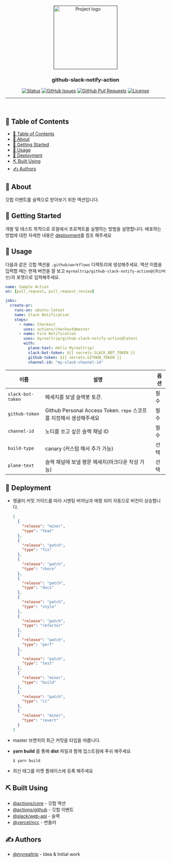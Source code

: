 <p align="center">
  <a href="" rel="noopener">
 <img width=200px height=200px src="https://i.imgur.com/6wj0hh6.jpg" alt="Project logo"></a>
</p>

<h3 align="center">github-slack-notify-action</h3>

<div align="center">

[![Status](https://img.shields.io/badge/status-active-success.svg)]()
[![GitHub Issues](https://img.shields.io/github/issues/myrealtrip/github-slack-notify-action)](https://github.com/kylelobo/The-Documentation-Compendium/issues)
[![GitHub Pull Requests](https://img.shields.io/github/issues-pr/myrealtrip/github-slack-notify-action)](https://github.com/kylelobo/The-Documentation-Compendium/pulls)
[![License](https://img.shields.io/badge/license-MIT-blue.svg)](/LICENSE)

</div>

---

<p align="center"> 
    <br> 
</p>

## 📝 Table of Contents

- [📝 Table of Contents](#-table-of-contents)
- [🧐 About <a name = "about"></a>](#-about-)
- [🏁 Getting Started <a name = "getting_started"></a>](#-getting-started-)
- [🎈 Usage <a name="usage"></a>](#-usage-)
- [🚀 Deployment <a name = "deployment"></a>](#-deployment-)
- [⛏️ Built Using <a name = "built_using"></a>](#️-built-using-)
- [✍️ Authors <a name = "authors"></a>](#️-authors-)

## 🧐 About <a name = "about"></a>

깃헙 이벤트를 슬랙으로 받아보기 위한 액션입니다.

## 🏁 Getting Started <a name = "getting_started"></a>

개발 및 테스트 목적으로 로컬에서 프로젝트를 실행하는 방법을 설명합니다. 배포하는 방법에 대한 자세한 내용은 [deployment](#deployment)를 참조 해주세요

## 🎈 Usage <a name="usage"></a>

다음과 같은 깃헙 액션을 `.github/workflows` 디렉토리에 생성해주세요.
액션 이름을 입력할 때는 현재 버전을 잘 보고 `myrealtrip/github-slack-notify-action@{최신버전}`의 포맷으로 입력해주세요.

```yaml
name: Sample Action
on: [pull_request, pull_request_review]

jobs:
  create-pr:
    runs-on: ubuntu-latest
    name: Slack Notification
    steps:
      - name: Checkout
        uses: actions/checkout@master
      - name: Fire Notification
        uses: myrealtrip/github-slack-notify-action@latest
        with:
          plane-text: Hello Myrealtrip!
          slack-bot-token: ${{ secrets.SLACK_BOT_TOKEN }}
          github-token: ${{ secrets.GITHUB_TOKEN }}
          channel-id: "my-slack-channel-id"
```

| 이름              | 설명                                                                | 옵션 |
| ----------------- | ------------------------------------------------------------------- | ---- |
| `slack-bot-token` | 메세지를 보낼 슬랙봇 토큰.                                          | 필수 |
| `github-token`    | Github Personal Access Token. `repo` 스코프를 지정해서 생성해주세요 | 필수 |
| `channel-id`      | 노티를 쏘고 싶은 슬랙 채널 ID                                       | 필수 |
| `build-type`      | canary (커스텀 해서 추가 가능)                                      | 선택 |
| `plane-text`      | 슬랙 채널에 보낼 평문 메세지(마크다운 작성 가능)                    | 선택 |

## 🚀 Deployment <a name = "deployment"></a>

- 앵귤러 커밋 가이드를 따라 시멘팅 버저닝과 매핑 되어 자동으로 버전이 상승합니다.

  ```json
  [
    {
      "release": "minor",
      "type": "feat"
    },
    {
      "release": "patch",
      "type": "fix"
    },
    {
      "release": "patch",
      "type": "chore"
    },
    {
      "release": "patch",
      "type": "docs"
    },
    {
      "release": "patch",
      "type": "style"
    },
    {
      "release": "patch",
      "type": "refactor"
    },
    {
      "release": "patch",
      "type": "perf"
    },
    {
      "release": "patch",
      "type": "test"
    },
    {
      "release": "minor",
      "type": "build"
    },
    {
      "release": "patch",
      "type": "ci"
    },
    {
      "release": "minor",
      "type": "revert"
    }
  ]
  ```

- master 브랜치의 최근 커밋을 타입을 따릅니다.
- **yarn build** 를 통해 **dist** 파일과 함께 업스트림에 푸쉬 해주세요

  ```bash
  $ yarn build
  ```

- 최신 태그를 마켓 플레이스에 등록 해주세요

## ⛏️ Built Using <a name = "built_using"></a>

- [@actions/core](https://www.npmjs.com/package/@actions/core) - 깃헙 액션
- [@actions/github](https://www.npmjs.com/package/@actions/github) - 깃헙 이벤트
- [@slack/web-api](https://www.npmjs.com/package/@slack/web-api) - 슬랙
- [@vercel/ncc](https://www.npmjs.com/package/@vercel/ncc) - 번들러

## ✍️ Authors <a name = "authors"></a>

- [@myrealtrip](https://github.com/myrealtrip) - Idea & Initial work
